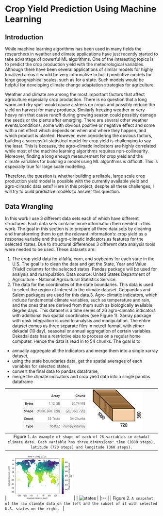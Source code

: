 # Crop Yield Prediction Using Machine Learning
## Introduction

While machine learning algorithms has been used in many fields the researchers in weather and climate 
applications have just recently started to take advantage of powerful ML algorithms. One of the interesting 
topics is to predict the crop production yield with the meteorological variables. Although there have been 
several applications of similar models for highly localized areas it would be very informative to build
predictive models for large geographical scales, such as for a state. Such models would be helpful for 
developing climate change adaptation strategies for agriculture. 

Weather and climate are among the most important factors that affect agriculture especially crop 
production. There is no question that a long warm and dry spell would cause a stress on crops and possibly 
reduce the yield on harvest for many products. Similarly freezing weather or very heavy rain that cause 
runoff during growing season could possibly damage the seeds or the plants after emerging. There are 
several other weather events/conditions, some with obvious positive or negative effect and some with a net 
effect which depends on when and where they happen, and which product is planted. However, even 
considering the obvious factors, building a successful statistical model for crop yield is challenging to say the 
least. This is because, the agro-climatic indicators are highly correlated while most of the machine learning 
algorithms requires non-collinearity. Moreover, finding a long enough measurement for crop yield and the 
climate variables for building a model using ML algorithms is difficult. This is especially true for large scale 
modelling. 

Therefore, the question is whether building a reliable, large scale crop production yield model is possible with 
the currently available yield and agro-climatic data sets? Here in this project, despite all these challenges, I 
will try to build predictive models to answer this question.

## Data Wrangling

In this work I use 3 different data sets each of which have different structures. Each data sets contains more 
information then needed in this work. The goal in this section is to prepare all three data sets by cleaning and 
transforming them to get the relevant information’s: crop yield as a response variable and the agro-climatic 
indicators as features for the selected states. Due to structural differences 3 different data analysis tools 
were needed to be used. These datasets are:

1. The crop yield data for alfalfa, corn, and soybeans for each state in the U.S. The goal is to clean the 
data and get the State, Year and Value (Yield) columns for the selected states. Pandas package will 
be used for analysis and manipulation. Data source: United States Department of Agriculture -
National Agricultural Statistics Service.
2. The data for the coordinates of the state boundaries. This data is used to select the region of interest 
in the climate dataset. Geopandas and Salem packages are used for this data.3. Agro-climatic indicators, which include fundamental climate variables, such as temperature and rain, and the ones that are derived from them such as biologically available degree days. This dataset is a time series of 26 agro-climatic indicators with additional two spatial coordinates (see Figure 1). 
Xarray package with dask integration is used to analysis and manipulation. The entire dataset comes 
as three separate files in netcdf format, with either dekadal (10 day), seasonal or annual aggregation 
of certain variables. Dekadal data has a restrictive size to process on a regular home computer. 
Hence the data is read in to 54 chunks. The goal is to 
* annually aggregate all the indicators and merge them into a single xarray dataset, 
* using the state boundaries data, get the spatial averages of each variables for selected states,
* convert the final data to pandas dataframe,
* merge the climate indicators and crop yield data into a single pandas dataframe

| ![climate_data_structure](Figures/climate_data_structure.png) |
|:--:|
| Figure 1. `An example of shape of each of 26 variables in dekadal climate data. Each variable has three dimensions: time (1080 steps), latitude (720 steps) and longitude (360 steps).` |

| ![world](Figures/global_temp.png) | | ![states](Figures/soybens_states.png) |
|:--:|
| Figure 2. `A snapshot of the raw climate data on the left and the subset of it with selected U.S. states on the right. ` |



